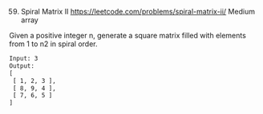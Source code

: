59. Spiral Matrix II
https://leetcode.com/problems/spiral-matrix-ii/
Medium
array

Given a positive integer n, generate a square matrix filled with elements from 1 to n2 in spiral order.

```html
Input: 3
Output:
[
 [ 1, 2, 3 ],
 [ 8, 9, 4 ],
 [ 7, 6, 5 ]
]
```